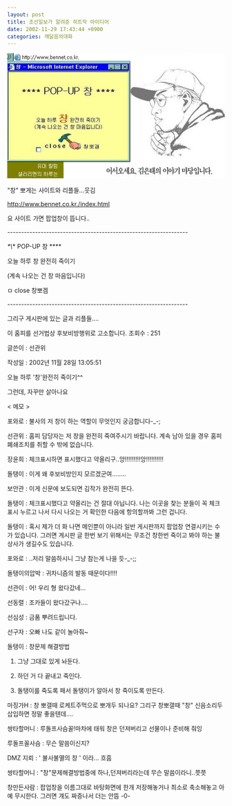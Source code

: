 ```yaml
---
layout: post
title: 조선일보가 알려준 히트작 아이디어
date: 2002-11-29 17:43:44 +0900
categories: 깨달음의대화
---
```

<img src="./files/attach/images/198/785/1038559424.jpg" border="0" alt="" />  
  
"창" 뽀게는 사이트와 리플들...웃김
  

  
http://www.bennet.co.kr./index.html
  
요 사이트 가면 팝업창이 뜹니다..
  

  
\---\---\---\---\---\---\---\---\---\---\---\---\---\---\---\---\---\---\---\---\-----
  
*\*\\*\* POP-UP 창 \*\***
  

  
오늘 하루 창 완전히 죽이기
  
(계속 나오는 건 창 마음입니다)
  

  
ㅁ close 창뽀겜
  
\---\---\---\---\---\---\---\---\---\---\---\---\---\---\---\---\---\---\---\---\-----
  
그리구 게시판에 있는 글과 리플들....
  

  

  

  
이 홈피를 선거법상 후보비방행위로 고소합니다. 조회수 : 251
  

  

  

  
글쓴이 : 선관위
  
작성일 : 2002년 11월 28일 13:05:51
  

  
오늘 하루 '창'완전히 죽이기^^
  

  

  

  
그런데, 자꾸만 살아나요
  

  

  

  
< 메모 >
  
포와로 : 불사의 저 창이 하는 역할이 무엇인지 궁금합니다-_-;
  

  
선관위 : 홈피 담당자는 저 창을 완전히 죽여주시기 바랍니다. 계속 남아 있을 경우 홈피 폐쇄조치를 취할 수 밖에 없습니다.
  

  
장윤희 : 체크표시하면 표시했다고 약올리구..앙!!!!!!!!!앙!!!!!!!!!!
  

  
돌탱이 : 이게 왜 후보비방인지 모르겠군여........
  

  
보안관 : 이게 신문에 보도되면 김작가 완전히 뜬다.
  

  
돌탱이 : 체크표시했다고 약올리는 건 절대 아닙니다. 나는 이곳을 찾는 분들이 꼭 체크표시 누르고 나서 다시 나오는 거 확인한 다음에 항의할까봐 그런 겁니다.
  

  
돌탱이 : 혹시 제가 더 화 나면 메인뿐이 아니라 일반 게시판까지 팝업창 연결시키는 수가 있습니다. 그러면 게시판 글 한번 보기 위해서는 무조건 창한번 죽이고 봐야 하는 불상사가 생길수도 있습니다.
  

  
포와로 : ..저리 말씀하시니 그냥 참는게 나을 듯-_-;;
  

  
돌탱이의압박 : 귀차니즘의 발동 때문이다!!!!
  

  
선관이 : 어! 우리 형 왔다갔네...
  

  
선동렬 : 조카들이 왔다갔구나....
  

  
선심성 : 금품 뿌려드립니다.
  

  
선구자 : 오빠 나도 같이 놀아줘~
  

  
돌탱이 : 창문제 해결방법
  
1. 그냥 그대로 있게 놔둔다.
  
2. 하던 거 다 끝내고 죽인다.
  
3. 돌탱이를 죽도록 패서 돌탱이가 알아서 창 죽이도록 만든다.
  

  
마징가H : 창 뽀갤때 로케트주먹으로 뽀개두 되나요? 그리구 창뽀갤때 "창" 신음소리두 삽입하면 정말 좋을텐데....
  

  
쌍타할머니 : 루돌프사슴꼴!마차에 태워 창은 던져버리고 선물이나 준비해 줘잉
  

  
루돌프꼴사슴 : 무슨 말씀이신지?
  

  
DMZ 지뢰 : ' 불사불멸의 창 ' 이라... 흐흠
  

  
쌍타할머니 : "창"문제해결방법중에 하나,던져버리라는데 무슨 말씀이라니..쯧쯧
  

  
창만든사람 : 팝업창을 이름그대로 바탕화면에 한개 저장해놓거나 최소로 축소해놓고 아예 무시한다. 그러면 걔도 짜증나서 더는 안뜸 -0-